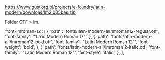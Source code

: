 https://www.gust.org.pl/projects/e-foundry/latin-modern/download/lm2.005bas.zip


Folder OTF > lm.

  'font-lmroman-12': [
    {
      'path': 'fonts/latin-modern-all/lmroman12-regular.otf',
      'font-family': '"Latin Modern Roman 12"',
    }, {
      'path': 'fonts/latin-modern-all/lmroman12-bold.otf',
      'font-family': '"Latin Modern Roman 12"',
      'font-weight': 'bold',
    }, {
      'path': 'fonts/latin-modern-all/lmroman12-italic.otf',
      'font-family': '"Latin Modern Roman 12"',
      'font-style': 'italic',
    },
  ],